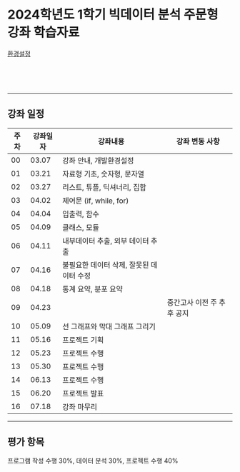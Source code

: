 # 2024학년도 1학기 빅데이터 분석 주문형 강좌 학습자료


[환경설정](https://https://github.com/Noobgods/202401PthBigdata/blob/master/Week00_Setup/_Contents.md)   
 

<br/><br/><br/>

- - - 
## 강좌 일정
|주차|강좌일자|강좌내용|강좌 변동 사항|
|----|--------|--------|---------|
|00  |03.07   |강좌 안내, 개발환경설정                  |                                      
|01  |03.21   |자료형 기초, 숫자형, 문자열              |
|02  |03.27   |리스트, 튜플, 딕셔너리, 집합             |
|03  |04.02   |제어문 (if, while, for)                  |
|04  |04.04   |입출력, 함수                             |
|05  |04.09   |클래스, 모듈                             |
|06  |04.11   |내부데이터 추출, 외부 데이터 추출        | 
|07  |04.16   |불필요한 데이터 삭제, 잘못된 데이터 수정 |
|08  |04.18   |통계 요약, 분포 요약                     |
|09  |04.23   |                                         | 중간고사 이전 주 추후 공지
|10  |05.09   |선 그래프와 막대 그래프 그리기           |
|11  |05.16   |프로젝트 기획                            |
|12  |05.23   |프로젝트 수행                            |
|13  |05.30   |프로젝트 수행                            |
|14  |06.13   |프로젝트 수행                            | 
|15  |06.20   |프로젝트 발표                            |
|16  |07.18   |강좌 마무리                              |

- - - 
## 평가 항목
프로그램 작성 수행 30%, 
데이터 분석 30%, 
프로젝트 수행 40%

